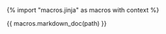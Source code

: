 {% import "macros.jinja" as macros with context %}

<div class="tutorialsection" id="{{section['id']}}">
  {{ macros.markdown_doc(path) }}
</div>
